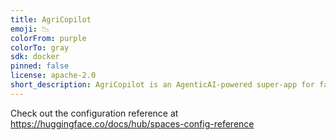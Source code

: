 ```yaml
---
title: AgriCopilot
emoji: 📉
colorFrom: purple
colorTo: gray
sdk: docker
pinned: false
license: apache-2.0
short_description: AgriCopilot is an AgenticAI-powered super-app for farmers
---
```


Check out the configuration reference at https://huggingface.co/docs/hub/spaces-config-reference
